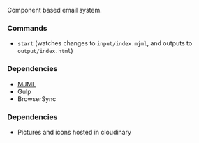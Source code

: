 Component based email system.

### Commands

- `start` (watches changes to `input/index.mjml`, and outputs to `output/index.html`)

### Dependencies

- [MJML](https://mjml.io/)
- Gulp
- BrowserSync

### Dependencies

- Pictures and icons hosted in cloudinary
